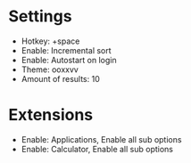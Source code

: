 Settings
===========
 * Hotkey: <Alt>+space
 * Enable: Incremental sort
 * Enable: Autostart on login
 * Theme: ooxxvv
 * Amount of results: 10

Extensions
=================
 * Enable: Applications, Enable all sub options
 * Enable: Calculator, Enable all sub options


